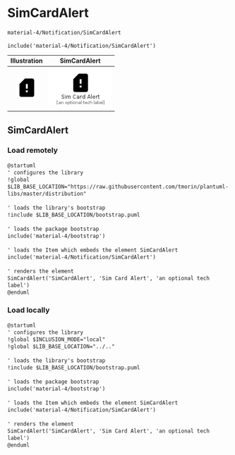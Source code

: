 # SimCardAlert


```text
material-4/Notification/SimCardAlert
```

```text
include('material-4/Notification/SimCardAlert')
```



| Illustration | SimCardAlert |
| :---: | :---: |
| ![illustration for Illustration](../../material-4/Notification/SimCardAlert.png) | ![illustration for SimCardAlert](../../material-4/Notification/SimCardAlert.Local.png) |




## SimCardAlert

### Load remotely
```plantuml
@startuml
' configures the library
!global $LIB_BASE_LOCATION="https://raw.githubusercontent.com/tmorin/plantuml-libs/master/distribution"

' loads the library's bootstrap
!include $LIB_BASE_LOCATION/bootstrap.puml

' loads the package bootstrap
include('material-4/bootstrap')

' loads the Item which embeds the element SimCardAlert
include('material-4/Notification/SimCardAlert')

' renders the element
SimCardAlert('SimCardAlert', 'Sim Card Alert', 'an optional tech label')
@enduml
```

### Load locally
```plantuml
@startuml
' configures the library
!global $INCLUSION_MODE="local"
!global $LIB_BASE_LOCATION="../.."

' loads the library's bootstrap
!include $LIB_BASE_LOCATION/bootstrap.puml

' loads the package bootstrap
include('material-4/bootstrap')

' loads the Item which embeds the element SimCardAlert
include('material-4/Notification/SimCardAlert')

' renders the element
SimCardAlert('SimCardAlert', 'Sim Card Alert', 'an optional tech label')
@enduml
```

